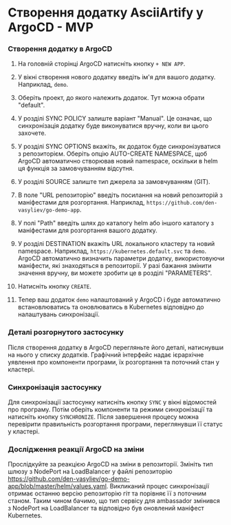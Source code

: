 # Створення додатку AsciiArtify у ArgoCD - MVP

### Створення додатку в ArgoCD

1. На головній сторінці ArgoCD натисніть кнопку `+ NEW APP`.

2. У вікні створення нового додатку введіть ім'я для вашого додатку. Наприклад, `demo`.

3. Оберіть проект, до якого належить додаток. Тут можна обрати "default".

4. У розділі SYNC POLICY залиште варіант "Manual". 
Це означає, що синхронізація додатку буде виконуватися вручну, коли ви цього захочете.

5. У розділі SYNC OPTIONS вкажіть, як додаток буде синхронізуватися з репозиторієм. 
Оберіть опцію AUTO-CREATE NAMESPACE, щоб ArgoCD автоматично створював новий namespace, оскільки в helm ця функція за замовчуванням відсутня.

6. У розділі SOURCE залиште тип джерела за замовчуванням (GIT).

7. В поле "URL репозиторію" введіть посилання на новий репозиторій з маніфестами для розгортання. 
Наприклад, `https://github.com/den-vasyliev/go-demo-app`.

8. У полі "Path" введіть шлях до каталогу helm або іншого каталогу з маніфестами для розгортання вашого додатку.

9. У розділі DESTINATION вкажіть URL локального кластеру та новий namespace. Наприклад, `https://kubernetes.default.svc` та `demo`. 
ArgoCD автоматично визначить параметри додатку, використовуючи маніфести, які знаходяться в репозиторії. 
У разі бажання змінити значення вручну, ви можете зробити це в розділі "PARAMETERS".

10. Натисніть кнопку `CREATE`.

11. Тепер ваш додаток `demo` налаштований у ArgoCD і буде автоматично встановлюватись та оновлюватись в Kubernetes відповідно до налаштувань синхронізації.

### Деталі розгорнутого застосунку

Після створення додатку в ArgoCD перегляньте його деталі, натиснувши на нього у списку додатків. 
Графічний інтерфейс надає ієрархічне уявлення про компоненти програми, їх розгортання та поточний стан у кластері.

### Синхронізація застосунку

Для синхронізації застосунку натисніть кнопку `SYNC` у вікні відомостей про програму. 
Потім оберіть компоненти та режими синхронізації та натисніть кнопку `SYNCHRONIZE`. 
Після завершення процесу можна перевірити правильність розгортання програми, переглянувши її статус у кластері.

### Дослідження реакції ArgoCD на зміни

Прослідкуйте за реакцією ArgoCD на зміни в репозиторії. 
Змініть тип шлюзу з NodePort на LoadBalancer у файлі репозиторію https://github.com/den-vasyliev/go-demo-app/blob/master/helm/values.yaml. 
Викликаний процес синхронізації отримає останню версію репозиторію гіт та порівняє її з поточним станом. 
Таким чином бачимо, що тип сервісу для ambassador змінився з NodePort на LoadBalancer та відповідно був оновлений маніфест Kubernetes.

